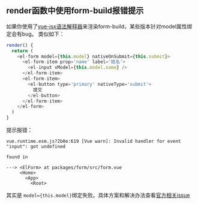 ## render函数中使用form-build报错提示

  如果你使用了[vue-jsx语法解释器](https://github.com/vuejs/jsx)来渲染form-build，某些版本针对model属性绑定会有bug。
  类似如下：
  ```javascript
  render() {
    return (
      <el-form model={this.model} nativeOnSubmit={this.submit}>
        <el-form-item prop='name' label='姓名'>
          <el-input vModel={this.model.name} />
        </el-form-item>
        <el-form-item>
          <el-button type='primary' nativeType='submit'>
            提交
          </el-button>
        </el-form-item>
      </el-form>
    )
  }
  ```
  提示报错：
  ```
  vue.runtime.esm.js?2b0e:619 [Vue warn]: Invalid handler for event "input": got undefined

found in

---> <ElForm> at packages/form/src/form.vue
       <Home>
         <App>
           <Root>
  ```
  其实是 `model={this.model}`绑定失败。具体方案和解决办法查看[官方相关issue](https://github.com/vuejs/jsx/issues/49)
    
